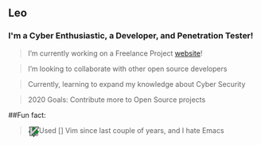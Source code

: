 ## Leo

### I'm a Cyber Enthusiastic, a Developer, and Penetration Tester!
> I’m currently working on a Freelance Project [website]!

> I’m looking to collaborate with other open source developers

> Currently, learning to expand my knowledge about Cyber Security

> 2020 Goals: Contribute more to Open Source projects

##Fun fact:
> Used [<img align="left" alt="codeSTACKr.com" width="22px" src="https://raw.githubusercontent.com/github/explore/80688e429a7d4ef2fca1e82350fe8e3517d3494d/topics/vim/vim.png" />] Vim since last couple of years, and I hate Emacs


[website]: https://github.com/leodahal4/basnetbrothers

